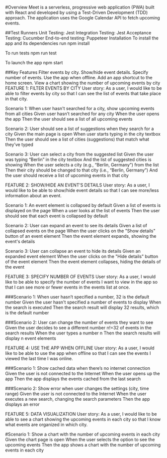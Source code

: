 #Overview
Meet is a serverless, progressive web application (PWA) built with React and developed by using a Test-Driven Development (TDD) approach. The application uses the Google Calendar API to fetch upcoming events.

##Test Runners
Unit Testing: Jest
Integration Testing: Jest
Acceptance Testing: Cucumber
End-to-end testing: Puppeteer
Installation
To install the app and its dependencies run npm install

To run tests npm run test

To launch the app npm start

##Key Features
Filter events by city.
Show/hide event details.
Specify number of events.
Use the app when offline.
Add an app shortcut to the home screen.
View a chart showing the number of upcoming events by city
FEATURE 1: FILTER EVENTS BY CITY
User story: As a user, I would like to be able to filter events by city so that I can see the list of events that take place in that city.

Scenario 1: When user hasn't searched for a city, show upcoming events from all cities
Given user hasn’t searched for any city When the user opens the app Then the user should see a list of all upcoming events

Scenario 2: User should see a list of suggestions when they search for a city
Given the main page is open When user starts typing in the city textbox Then the user should see a list of cities (suggestions) that match what they’ve typed

Scenario 3: User can select a city from the suggested list
Given the user was typing “Berlin” in the city textbox And the list of suggested cities is showing When the user selects a city (e.g., “Berlin, Germany”) from the list Then their city should be changed to that city (i.e., “Berlin, Germany”) And the user should receive a list of upcoming events in that city

FEATURE 2: SHOW/HIDE AN EVENT’S DETAILS
User story: As a user, I would like to be able to show/hide event details so that I can see more/less information about an event.

Scenario 1: An event element is collapsed by default
Given a list of events is displayed on the page When a user looks at the list of events Then the user should see that each event is collapsed by default

Scenario 2: User can expand an event to see its details
Given a list of collapsed events on the page When the user clicks on the "Show details" button of an event element Then the event element expands, showing the event's details

Scenario 3: User can collapse an event to hide its details
Given an expanded event element When the user clicks on the "Hide details" button of the event element Then the event element collapses, hiding the details of the event

FEATURE 3: SPECIFY NUMBER OF EVENTS
User story: As a user, I would like to be able to specify the number of events I want to view in the app so that I can see more or fewer events in the events list at once.

###Scenario 1: When user hasn’t specified a number, 32 is the default number
Given the user hasn't specified a number of events to display When the search is executed Then the search result will display 32 results, which is the default number

###Scenario 2: User can change the number of events they want to see
Given the user decides to see a different number n!=32 of events in the search results When the user types a number n Then the search results will display n event elements

FEATURE 4: USE THE APP WHEN OFFLINE
User story: As a user, I would like to be able to use the app when offline so that I can see the events I viewed the last time I was online.

###Scenario 1: Show cached data when there’s no internet connection
Given the user is not connected to the Internet When the user opens up the app Then the app displays the events cached from the last search

###Scenario 2: Show error when user changes the settings (city, time range)
Given the user is not connected to the Internet When the user executes a new search, changing the search parameters Then the app displays an error

FEATURE 5: DATA VISUALIZATION
User story: As a user, I would like to be able to see a chart showing the upcoming events in each city so that I know what events are organized in which city.

#Scenario 1: Show a chart with the number of upcoming events in each city
Given the chart page is open When the user selects the option to see the upcoming events Then the app shows a chart with the number of upcoming events in each city